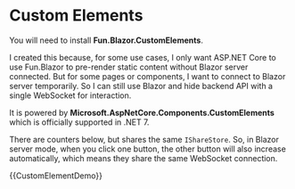 # Custom Elements

You will need to install **Fun.Blazor.CustomElements**.

I created this because, for some use cases, I only want ASP.NET Core to use Fun.Blazor to pre-render static content without Blazor server connected. But for some pages or components, I want to connect to Blazor server temporarily. So I can still use Blazor and hide backend API with a single WebSocket for interaction.

It is powered by **Microsoft.AspNetCore.Components.CustomElements** which is officially supported in .NET 7.

There are counters below, but shares the same `IShareStore`. So, in Blazor server mode, when you click one button, the other button will also increase automatically, which means they share the same WebSocket connection.

{{CustomElementDemo}}